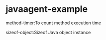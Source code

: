 # javaagent-example

method-timer:To count method execution time

sizeof-object:Sizeof Java object instance
